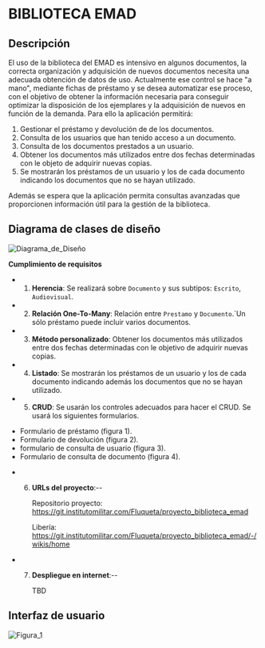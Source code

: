 # BIBLIOTECA EMAD

## Descripción
El uso de la biblioteca del EMAD es intensivo en algunos documentos, la correcta organización y adquisición de nuevos documentos necesita una adecuada obtención de datos de uso.
Actualmente ese control se hace "a mano", mediante fichas de préstamo y se desea automatizar ese proceso, con el objetivo de obtener la información necesaria para conseguir optimizar la disposición de los ejemplares y la adquisición de nuevos en función de la demanda.
Para ello la aplicación permitirá:
1. Gestionar el préstamo y devolución de de los documentos. 
1. Consulta de los usuarios que han tenido acceso a un documento.
1. Consulta de los documentos prestados a un usuario.
1. Obtener los documentos más utilizados entre dos fechas determinadas con le objeto de adquirir nuevas copias.
1. Se mostrarán los préstamos de un usuario y los de cada documento indicando los documentos que no se hayan utilizado.

Además se espera que la aplicación permita consultas avanzadas que proporcionen información útil para la gestión de la biblioteca.

## Diagrama de clases de diseño

![Diagrama_de_Diseño](https://git.institutomilitar.com/Fluqueta/proyecto_biblioteca_emad/-/wikis/uploads/a161639bd4128b385a0fd6f16930fbe5/EsquemaBiblioteca_EMAD.jpg)

**Cumplimiento de requisitos**
- 1. **Herencia**: Se realizará sobre `Documento` y sus subtipos: `Escrito`, `Audiovisual`.
- 2. **Relación One-To-Many**: Relación entre `Prestamo` y `Documento`.`Un sólo préstamo puede incluir varios documentos.
- 3. **Método personalizado**: Obtener los documentos más utilizados entre dos fechas determinadas con le objetivo de adquirir nuevas copias.
- 4. **Listado**: Se mostrarán los préstamos de un usuario y los de cada documento indicando además los documentos que no se hayan utilizado.
- 5. **CRUD**: Se usarán los controles adecuados para hacer el CRUD. Se usará los siguientes formularios.
* Formulario de préstamo (figura 1).
* Formulario de devolución (figura 2).
* formulario de consulta de usuario (figura 3).
* Formulario de consulta de documento (figura 4). 

- 6. **URLs del proyecto**:--

      Repositorio proyecto: https://git.institutomilitar.com/Fluqueta/proyecto_biblioteca_emad

      Libería: https://git.institutomilitar.com/Fluqueta/proyecto_biblioteca_emad/-/wikis/home

- 7. **Despliegue en internet**:--

        TBD

## Interfaz de usuario
  
![Figura_1](https://git.institutomilitar.com/Fluqueta/proyecto_biblioteca_emad/-/wikis/Interfaces-del-Proyecto)

